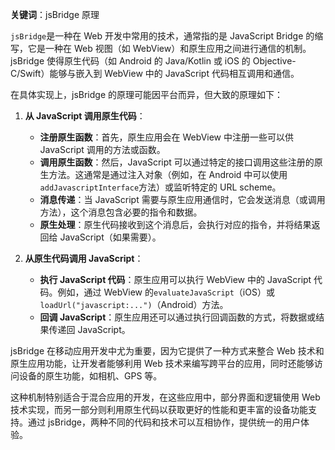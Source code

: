 **关键词**：jsBridge 原理

`jsBridge`是一种在 Web 开发中常用的技术，通常指的是 JavaScript Bridge 的缩写，它是一种在 Web 视图（如 WebView）和原生应用之间进行通信的机制。jsBridge 使得原生代码（如 Android 的 Java/Kotlin 或 iOS 的 Objective-C/Swift）能够与嵌入到 WebView 中的 JavaScript 代码相互调用和通信。

在具体实现上，jsBridge 的原理可能因平台而异，但大致的原理如下：

1. **从 JavaScript 调用原生代码**：

   - **注册原生函数**：首先，原生应用会在 WebView 中注册一些可以供 JavaScript 调用的方法或函数。
   - **调用原生函数**：然后，JavaScript 可以通过特定的接口调用这些注册的原生方法。这通常是通过注入对象（例如，在 Android 中可以使用`addJavascriptInterface`方法）或监听特定的 URL scheme。
   - **消息传递**：当 JavaScript 需要与原生应用通信时，它会发送消息（或调用方法），这个消息包含必要的指令和数据。
   - **原生处理**：原生代码接收到这个消息后，会执行对应的指令，并将结果返回给 JavaScript（如果需要）。

2. **从原生代码调用 JavaScript**：
   - **执行 JavaScript 代码**：原生应用可以执行 WebView 中的 JavaScript 代码。例如，通过 WebView 的`evaluateJavaScript`（iOS）或`loadUrl("javascript:...")`（Android）方法。
   - **回调 JavaScript**：原生应用还可以通过执行回调函数的方式，将数据或结果传递回 JavaScript。

jsBridge 在移动应用开发中尤为重要，因为它提供了一种方式来整合 Web 技术和原生应用功能，让开发者能够利用 Web 技术来编写跨平台的应用，同时还能够访问设备的原生功能，如相机、GPS 等。

这种机制特别适合于混合应用的开发，在这些应用中，部分界面和逻辑使用 Web 技术实现，而另一部分则利用原生代码以获取更好的性能和更丰富的设备功能支持。通过 jsBridge，两种不同的代码和技术可以互相协作，提供统一的用户体验。
